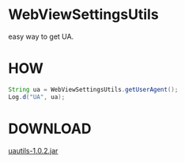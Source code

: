 # WebViewSettingsUtils
easy way to get UA.
# HOW
``` java
String ua = WebViewSettingsUtils.getUserAgent();
Log.d("UA", ua);
```
# DOWNLOAD
[uautils-1.0.2.jar](https://github.com/uautils/uautils/releases/download/1.0.2/uautils_1.0.2.jar)